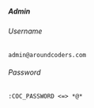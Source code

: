 ##### Admin
###### Username
```
admin@aroundcoders.com
```
###### Password
```
:COC_PASSWORD <=> *@*
```